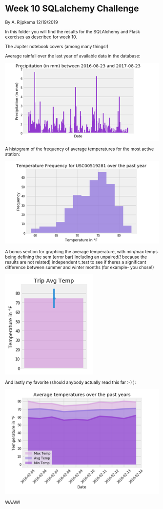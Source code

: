 # Week 10 SQLalchemy Challenge
By A. Rijpkema 12/19/2019

In this folder you will find the results for the SQLAlchemy and Flask exercises as described for week 10.

The Jupiter notebook covers (among many things!)

Average rainfall over the last year of available data in the database:

![Precipitation.png](Images/Precipitation.png)


A histogram of the frequency of average temperatures for the most active station:

![Temperature_Frequency.png](Images/Temperature_Frequency.png) 


A bonus section for graphing the average temperature, with min/max temps being defining the sem (error bar) 
Including an unpaired(! because the results are not related) independent t_test to see if theres a significant difference between summer and winter months (for example- you chose!)

![Averages_for_Period_with_Errorbar.png](Images/Averages_for_Period_with_Errorbar.png) 

And lastly my favorite (should anybody actually read this far :-) ):

![Averages_over_custom_date_range.png](Images/Averages_over_custom_date_range.png) 

WAAW!